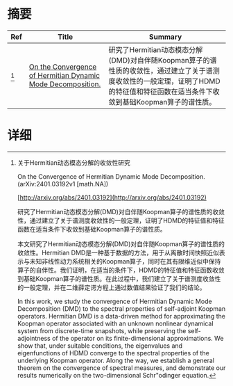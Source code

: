 # 摘要

| Ref | Title | Summary |
| --- | --- | --- |
| [^1] | [On the Convergence of Hermitian Dynamic Mode Decomposition.](http://arxiv.org/abs/2401.03192) | 研究了Hermitian动态模态分解(DMD)对自伴随Koopman算子的谱性质的收敛性，通过建立了关于谱测度收敛性的一般定理，证明了HDMD的特征值和特征函数在适当条件下收敛到基础Koopman算子的谱性质。 |

# 详细

[^1]: 关于Hermitian动态模态分解的收敛性研究

    On the Convergence of Hermitian Dynamic Mode Decomposition. (arXiv:2401.03192v1 [math.NA])

    [http://arxiv.org/abs/2401.03192](http://arxiv.org/abs/2401.03192)

    研究了Hermitian动态模态分解(DMD)对自伴随Koopman算子的谱性质的收敛性，通过建立了关于谱测度收敛性的一般定理，证明了HDMD的特征值和特征函数在适当条件下收敛到基础Koopman算子的谱性质。

    

    本文研究了Hermitian动态模态分解(DMD)对自伴随Koopman算子的谱性质的收敛性。Hermitian DMD是一种基于数据的方法，用于从离散时间快照近似表示与未知非线性动力系统相关的Koopman算子，同时在其有限维近似中保持算子的自伴性。我们证明，在适当的条件下，HDMD的特征值和特征函数收敛到基础Koopman算子的谱性质。在此过程中，我们建立了关于谱测度收敛性的一般定理，并在二维薛定谔方程上通过数值结果验证了我们的结论。

    In this work, we study the convergence of Hermitian Dynamic Mode Decomposition (DMD) to the spectral properties of self-adjoint Koopman operators. Hermitian DMD is a data-driven method for approximating the Koopman operator associated with an unknown nonlinear dynamical system from discrete-time snapshots, while preserving the self-adjointness of the operator on its finite-dimensional approximations. We show that, under suitable conditions, the eigenvalues and eigenfunctions of HDMD converge to the spectral properties of the underlying Koopman operator. Along the way, we establish a general theorem on the convergence of spectral measures, and demonstrate our results numerically on the two-dimensional Schr\"odinger equation.
    


